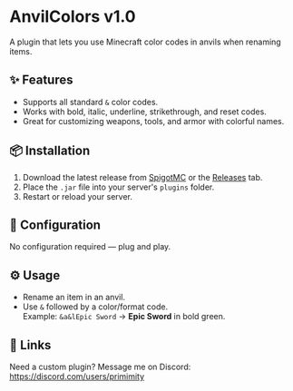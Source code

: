 # AnvilColors v1.0

A plugin that lets you use Minecraft color codes in anvils when renaming items.

## ✨ Features
- Supports all standard `&` color codes.
- Works with bold, italic, underline, strikethrough, and reset codes.
- Great for customizing weapons, tools, and armor with colorful names.

## 📦 Installation
1. Download the latest release from [SpigotMC](#) or the [Releases](../../releases) tab.
2. Place the `.jar` file into your server's `plugins` folder.
3. Restart or reload your server.

## 📂 Configuration
No configuration required — plug and play.

## ⚙️ Usage
- Rename an item in an anvil.
- Use `&` followed by a color/format code.  
  Example: `&a&lEpic Sword` → **Epic Sword** in bold green.

## 🔗 Links
Need a custom plugin? Message me on Discord:
https://discord.com/users/primimity
